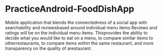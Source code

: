 # PracticeAndroid-FoodDishApp

Mobile application that blends the connectedness of a social app with searchability and reviewsbased around individual menu items.​​Reviews and ratings will be on the individual menu items. Thisprovides the ability to decide what you would like to eat on a menu, to compare similar items to otherrestaurants, to compare items within the same restaurant, and more transparency on the quality of arestaurant. 

